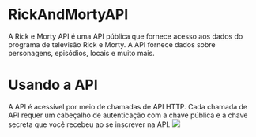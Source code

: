 # RickAndMortyAPI
A Rick e Morty API é uma API pública que fornece acesso aos dados do programa de televisão Rick e Morty. A API fornece dados sobre personagens, episódios, locais e muito mais.

<h1>Usando a API</h1>
A API é acessível por meio de chamadas de API HTTP. Cada chamada de API requer um cabeçalho de autenticação com a chave pública e a chave secreta que você recebeu ao se inscrever na API.

<img src='gabrielolivra/RickAndMortyAPI/Introdução ao desenvolvimento web com JavaScript/assets/img/Captura de tela 2023-08-17 165558.png'>